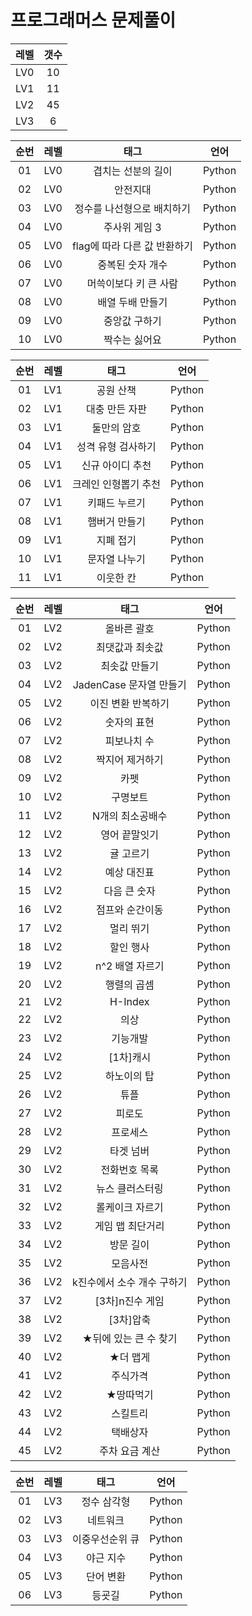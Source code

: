 # 프로그래머스 문제풀이  

| 레벨 | 갯수 |
| :--: | :--: |
| LV0 | 10 |
| LV1 | 11 |
| LV2 | 45 |
| LV3 | 6 | 

| 순번 | 레벨 | 태그                | 언어 | 
| :--: | :--: | :-----------------: | :--: | 
| 01 | LV0 | 겹치는 선분의 길이 | Python |
| 02 | LV0 | 안전지대 | Python |
| 03 | LV0 | 정수를 나선형으로 배치하기 | Python |
| 04 | LV0 | 주사위 게임 3 | Python |
| 05 | LV0 | flag에 따라 다른 값 반환하기 | Python |
| 06 | LV0 | 중복된 숫자 개수 | Python |
| 07 | LV0 | 머쓱이보다 키 큰 사람 | Python |
| 08 | LV0 | 배열 두배 만들기 | Python |
| 09 | LV0 | 중앙값 구하기 | Python |
| 10 | LV0 | 짝수는 싫어요 | Python |
  
| 순번 | 레벨 | 태그                | 언어 | 
| :--: | :--: | :-----------------: | :--: | 
| 01 | LV1 | 공원 산책 | Python |
| 02 | LV1 | 대충 만든 자판 | Python |
| 03 | LV1 | 둘만의 암호 | Python |
| 04 | LV1 | 성격 유형 검사하기 | Python |
| 05 | LV1 | 신규 아이디 추천 | Python |
| 06 | LV1 | 크레인 인형뽑기 추천 | Python |
| 07 | LV1 | 키패드 누르기 | Python |
| 08 | LV1 | 햄버거 만들기 | Python |
| 09 | LV1 | 지폐 접기 | Python |
| 10 | LV1 | 문자열 나누기 | Python |
| 11 | LV1 | 이웃한 칸 | Python |
  
| 순번 | 레벨 | 태그                | 언어 | 
| :--: | :--: | :-----------------: | :--: | 
| 01 | LV2 | 올바른 괄호 | Python |
| 02 | LV2 | 최댓값과 최솟값 | Python |
| 03 | LV2 | 최솟값 만들기 | Python |
| 04 | LV2 | JadenCase 문자열 만들기 | Python |
| 05 | LV2 | 이진 변환 반복하기 | Python |
| 06 | LV2 | 숫자의 표현 | Python |
| 07 | LV2 | 피보나치 수 | Python |
| 08 | LV2 | 짝지어 제거하기 | Python |
| 09 | LV2 | 카펫 | Python |
| 10 | LV2 | 구명보트 | Python |
| 11 | LV2 | N개의 최소공배수 | Python |
| 12 | LV2 | 영어 끝말잇기 | Python |
| 13 | LV2 | 귤 고르기 | Python |
| 14 | LV2 | 예상 대진표 | Python |
| 15 | LV2 | 다음 큰 숫자 | Python |
| 16 | LV2 | 점프와 순간이동 | Python |
| 17 | LV2 | 멀리 뛰기 | Python |
| 18 | LV2 | 할인 행사 | Python |
| 19 | LV2 | n^2 배열 자르기 | Python |
| 20 | LV2 | 행렬의 곱셈 | Python |
| 21 | LV2 | H-Index | Python |
| 22 | LV2 | 의상 | Python |
| 23 | LV2 | 기능개발 | Python |
| 24 | LV2 | [1차]캐시 | Python |
| 25 | LV2 | 하노이의 탑 | Python |
| 26 | LV2 | 튜플 | Python |
| 27 | LV2 | 피로도 | Python |
| 28 | LV2 | 프로세스 | Python |
| 29 | LV2 | 타겟 넘버 | Python |
| 30 | LV2 | 전화번호 목록 | Python |
| 31 | LV2 | 뉴스 클러스터링 | Python |
| 32 | LV2 | 롤케이크 자르기 | Python |
| 33 | LV2 | 게임 맵 최단거리 | Python |
| 34 | LV2 | 방문 길이 | Python |
| 35 | LV2 | 모음사전 | Python |
| 36 | LV2 | k진수에서 소수 개수 구하기 | Python |
| 37 | LV2 | [3차]n진수 게임 | Python |
| 38 | LV2 | [3차]압축 | Python |
| 39 | LV2 | ★뒤에 있는 큰 수 찾기 | Python |
| 40 | LV2 | ★더 맵게 | Python |
| 41 | LV2 | 주식가격 | Python |
| 42 | LV2 | ★땅따먹기 | Python |
| 43 | LV2 | 스킬트리 | Python |
| 44 | LV2 | 택배상자 | Python |
| 45 | LV2 | 주차 요금 계산 | Python |

| 순번 | 레벨 | 태그                | 언어 | 
| :--: | :--: | :-----------------: | :--: | 
| 01 | LV3 | 정수 삼각형 | Python |
| 02 | LV3 | 네트워크 | Python |
| 03 | LV3 | 이중우선순위 큐 | Python |
| 04 | LV3 | 야근 지수 | Python |
| 05 | LV3 | 단어 변환 | Python |
| 06 | LV3 | 등굣길 | Python |